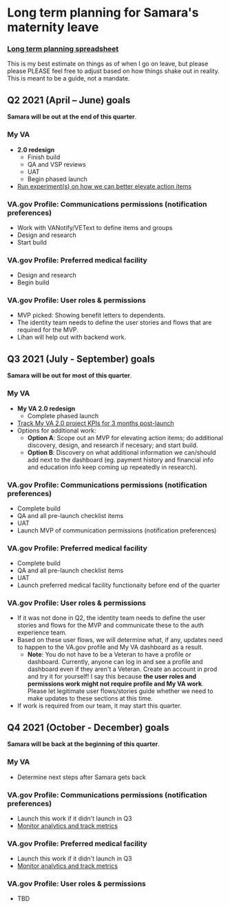 # Long term planning for Samara's maternity leave

### [Long term planning spreadsheet](https://github.com/department-of-veterans-affairs/va.gov-team/blob/master/teams/vsa/teams/authenticated-experience/sprint-objectives/Long%20term%20project%20planning.xlsx)

This is my best estimate on things as of when I go on leave, but please please PLEASE feel free to adjust based on how things shake out in reality. This is meant to be a guide, not a mandate.

## Q2 2021 (April – June) goals

**Samara will be out at the end of this quarter**.

### My VA

- **2.0 redesign**
  - Finish build
  - QA and VSP reviews
  - UAT
  - Begin phased launch
- [Run experiment(s) on how we can better elevate action items](https://github.com/department-of-veterans-affairs/va.gov-team/tree/master/products/identity-personalization/my-va/action-items-discovery)
 
### VA.gov Profile: Communications permissions (notification preferences)

- Work with VANotify/VEText to define items and groups
- Design and research
- Start build

### VA.gov Profile: Preferred medical facility

- Design and research
- Begin build

### VA.gov Profile: User roles & permissions

- MVP picked: Showing benefit letters to dependents.
- The identity team needs to define the user stories and flows that are required for the MVP.
- Lihan will help out with backend work.

## Q3 2021 (July - September) goals

**Samara will be out for most of this quarter**.

### My VA

- **My VA 2.0 redesign**
  - Complete phased launch
- [Track My VA 2.0 project KPIs for 3 months post-launch](https://github.com/department-of-veterans-affairs/va.gov-team/tree/master/products/identity-personalization/my-va#measuring-success)
- Options for additional work:
  - **Option A**: Scope out an MVP for elevating action items; do additional discovery, design, and research if necesary; and start build.
  - **Option B**: Discovery on what additional information we can/should add next to the dashboard (eg. payment history and financial info and education info keep coming up repeatedly in research).
 
### VA.gov Profile: Communications permissions (notification preferences)

- Complete build
- QA and all pre-launch checklist items
- UAT
- Launch MVP of communication permissions (notification preferences)

### VA.gov Profile: Preferred medical facility

- Complete build
- QA and all pre-launch checklist items
- UAT
- Launch preferred medical facility functionaity before end of the quarter

### VA.gov Profile: User roles & permissions

- If it was not done in Q2, the identity team needs to define the user stories and flows for the MVP and communicate these to the auth experience team.
- Based on these user flows, we will determine what, if any, updates need to happen to the VA.gov profile and My VA dashboard as a result.
  -  **Note**: You do not have to be a Veteran to have a profile or dashboard. Currently, anyone can log in and see a profile and dashboard even if they aren't a Veteran. Create an account in prod and try it for yourself! I say this because **the user roles and permissions work might not require profile and My VA work**. Please let legitimate user flows/stories guide whether we need to make updates to these sections at this time. 
- If work is required from our team, it may start this quarter.  

## Q4 2021 (October - December) goals

**Samara will be back at the beginning of this quarter**.

### My VA

- Determine next steps after Samara gets back

### VA.gov Profile: Communications permissions (notification preferences)

- Launch this work if it didn't launch in Q3
- [Monitor analytics and track metrics](https://github.com/department-of-veterans-affairs/va.gov-team/tree/master/products/identity-personalization/notifications/notification-preferences#measuring-success)

### VA.gov Profile: Preferred medical facility

- Launch this work if it didn't launch in Q3
- [Monitor analytics and track metrics](https://github.com/department-of-veterans-affairs/va.gov-team/tree/master/products/identity-personalization/profile/preferred-facility#measuring-success)

### VA.gov Profile: User roles & permissions

- TBD
